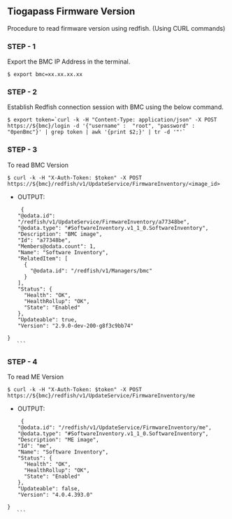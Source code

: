 ## Tiogapass Firmware Version
Procedure to read firmware version using redfish.
(Using CURL commands)

### STEP - 1
Export the BMC IP Address in the terminal.
```
$ export bmc=xx.xx.xx.xx
```
### STEP - 2
Establish Redfish connection session with BMC using the below command.
```
$ export token=`curl -k -H "Content-Type: application/json" -X POST https://${bmc}/login -d '{"username" :  "root", "password" :  "0penBmc"}' | grep token | awk '{print $2;}' | tr -d '"'`
```
### STEP - 3
To read BMC Version
```
$ curl -k -H "X-Auth-Token: $token" -X POST https://${bmc}/redfish/v1/UpdateService/FirmwareInventory/<image_id>
```
   - OUTPUT:
      ```
       {
	  "@odata.id": "/redfish/v1/UpdateService/FirmwareInventory/a77348be",
	  "@odata.type": "#SoftwareInventory.v1_1_0.SoftwareInventory",
	  "Description": "BMC image",
	  "Id": "a77348be",
	  "Members@odata.count": 1,
	  "Name": "Software Inventory",
	  "RelatedItem": [
	    {
	      "@odata.id": "/redfish/v1/Managers/bmc"
	    }
	  ],
	  "Status": {
	    "Health": "OK",
	    "HealthRollup": "OK",
	    "State": "Enabled"
	  },
	  "Updateable": true,
	  "Version": "2.9.0-dev-200-g8f3c9bb74"
	}
       ```

### STEP - 4
To read ME Version
```
$ curl -k -H "X-Auth-Token: $token" -X POST https://${bmc}/redfish/v1/UpdateService/FirmwareInventory/me
```
   - OUTPUT:
      ```
       {
	  "@odata.id": "/redfish/v1/UpdateService/FirmwareInventory/me",
	  "@odata.type": "#SoftwareInventory.v1_1_0.SoftwareInventory",
	  "Description": "ME image",
	  "Id": "me",
	  "Name": "Software Inventory",
	  "Status": {
	    "Health": "OK",
	    "HealthRollup": "OK",
	    "State": "Enabled"
	  },
	  "Updateable": false,
	  "Version": "4.0.4.393.0"
	}
       ```

